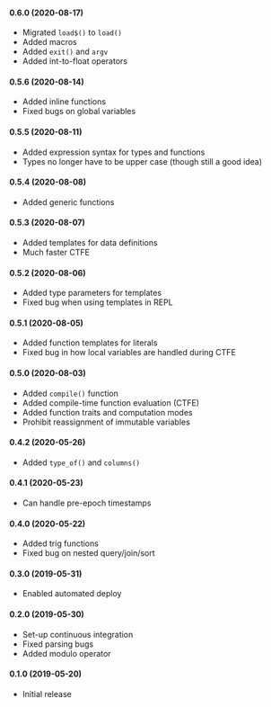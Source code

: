 #### 0.6.0	(2020-08-17)

- Migrated `load$()` to `load()`
- Added macros
- Added `exit()` and `argv`
- Added int-to-float operators

#### 0.5.6	(2020-08-14)

- Added inline functions
- Fixed bugs on global variables

#### 0.5.5	(2020-08-11)

- Added expression syntax for types and functions
- Types no longer have to be upper case (though still a good idea)

#### 0.5.4	(2020-08-08)

- Added generic functions

#### 0.5.3	(2020-08-07)

- Added templates for data definitions
- Much faster CTFE

#### 0.5.2	(2020-08-06)

- Added type parameters for templates
- Fixed bug when using templates in REPL

#### 0.5.1	(2020-08-05)

- Added function templates for literals
- Fixed bug in how local variables are handled during CTFE

#### 0.5.0	(2020-08-03)

- Added `compile()` function
- Added compile-time function evaluation (CTFE)
- Added function traits and computation modes
- Prohibit reassignment of immutable variables

#### 0.4.2	(2020-05-26)

- Added `type_of()` and `columns()`

#### 0.4.1	(2020-05-23)

- Can handle pre-epoch timestamps

#### 0.4.0	(2020-05-22)

- Added trig functions
- Fixed bug on nested query/join/sort

#### 0.3.0	(2019-05-31)

- Enabled automated deploy

#### 0.2.0	(2019-05-30)

- Set-up continuous integration
- Fixed parsing bugs
- Added modulo operator

#### 0.1.0	(2019-05-20)

- Initial release

